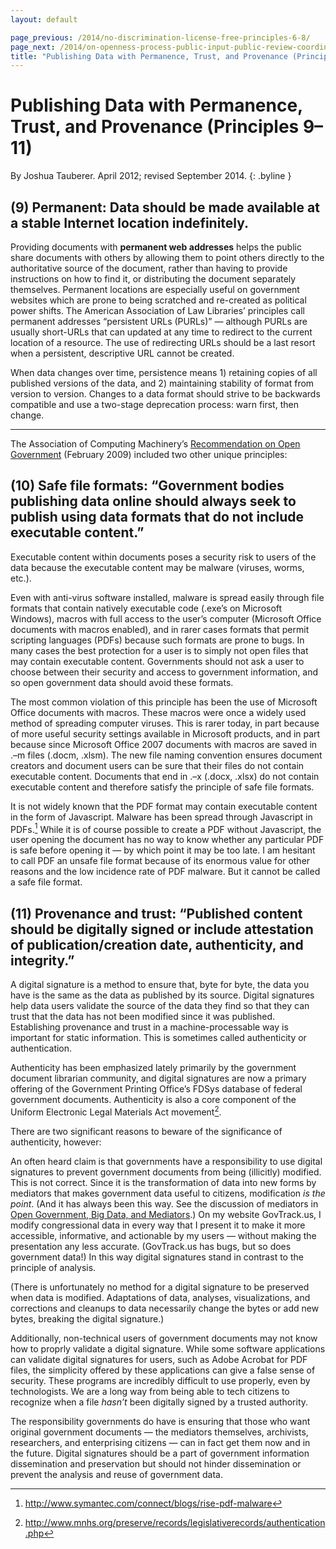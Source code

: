 ```yaml
---
layout: default

page_previous: /2014/no-discrimination-license-free-principles-6-8/
page_next: /2014/on-openness-process-public-input-public-review-coordination-principles-12-14/
title: "Publishing Data with Permanence, Trust, and Provenance (Principles 9--11)"
---
```

Publishing Data with Permanence, Trust, and Provenance (Principles 9–11)
========================================================================

By Joshua Tauberer. April 2012; revised September 2014.
{: .byline }


(9)  **Permanent**: Data should be made available at a stable Internet location indefinitely.
-------------------------------------------------------------------------------------------

Providing documents with **permanent web addresses** helps the public share documents with others by allowing them to point others directly to the authoritative source of the document, rather than having to provide instructions on how to find it, or distributing the document separately themselves. Permanent locations are especially useful on government websites which are prone to being scratched and re-created as political power shifts. The <span>American Association of Law Libraries</span>’ principles call permanent addresses “persistent URLs (PURLs)” — although <span>PURLs</span> are usually short-URLs that can updated at any time to redirect to the current location of a resource. The use of redirecting URLs should be a last resort when a persistent, descriptive URL cannot be created.

When data changes over time, persistence means 1) retaining copies of all published versions of the data, and 2) maintaining stability of format from version to version. Changes to a data format should strive to be backwards compatible and use a two-stage deprecation process: warn first, then change.

- - -

The <span>Association of Computing Machinery</span>’s [Recommendation on Open Government](http://www.acm.org/public-policy/open-government) (February 2009) included two other unique principles:

(10)  **Safe file formats**: “Government bodies publishing data online should always seek to publish using data formats that do not include executable content.”
--------------------------------------------------------------------------------------------------------------------------------------------------------------

Executable content within documents poses a security risk to users of the data because the executable content may be malware (viruses, worms, etc.).

Even with anti-virus software installed, malware is spread easily through file formats that contain natively executable code (.exe’s on Microsoft Windows), macros with full access to the user’s computer (Microsoft Office documents with macros enabled), and in rarer cases formats that permit scripting languages (PDFs) because such formats are prone to bugs. In many cases the best protection for a user is to simply not open files that may contain executable content. Governments should not ask a user to choose between their security and access to government information, and so open government data should avoid these formats.

The most common violation of this principle has been the use of Microsoft Office documents with macros. These macros were once a widely used method of spreading computer viruses. This is rarer today, in part because of more useful security settings available in Microsoft products, and in part because since Microsoft Office 2007 documents with macros are saved in .–m files (.docm, .xlsm). The new file naming convention ensures document creators and document users can be sure that their files do not contain executable content. Documents that end in .–x (.docx, .xlsx) do not contain executable content and therefore satisfy the principle of safe file formats.

It is not widely known that the PDF format may contain executable content in the form of Javascript. Malware has been spread through Javascript in PDFs.[^1] While it is of course possible to create a PDF without Javascript, the user opening the document has no way to know whether any particular PDF is safe before opening it — by which point it may be too late. I am hesitant to call PDF an unsafe file format because of its enormous value for other reasons and the low incidence rate of PDF malware. But it cannot be called a safe file format.

(11)  **Provenance and trust**: “Published content should be digitally signed or include attestation of publication/creation date, authenticity, and integrity.”
--------------------------------------------------------------------------------------------------------------------------------------------------------------

A digital signature is a method to ensure that, byte for byte, the data you have is the same as the data as published by its source. Digital signatures help data users validate the source of the data they find so that they can trust that the data has not been modified since it was published. Establishing provenance and trust in a machine-processable way is important for static information. This is sometimes called authenticity or authentication.

Authenticity has been emphasized lately primarily by the government document librarian community, and digital signatures are now a primary offering of the Government Printing Office’s FDSys database of federal government documents. Authenticity is also a core component of the Uniform Electronic Legal Materials Act movement[^2].

There are two significant reasons to beware of the significance of authenticity, however:

An often heard claim is that governments have a responsibility to use digital signatures to prevent government documents from being (illicitly) modified. This is not correct. Since it is the transformation of data into new forms by mediators that makes government data useful to citizens, modification *is the point*. (And it has always been this way. See the discussion of mediators in [Open Government, Big Data, and Mediators](/2014/open-government-big-data-mediators/).) On my website GovTrack.us, I modify congressional data in every way that I present it to make it more accessible, informative, and actionable by my users — without making the presentation any less accurate. (GovTrack.us has bugs, but so does government data!) In this way digital signatures stand in contrast to the principle of analysis.

(There is unfortunately no method for a digital signature to be preserved when data is modified. Adaptations of data, analyses, visualizations, and corrections and cleanups to data necessarily change the bytes or add new bytes, breaking the digital signature.)

Additionally, non-technical users of government documents may not know how to proprly validate a digital signature. While some software applications can validate digital signatures for users, such as Adobe Acrobat for PDF files, the simplicity offered by these applications can give a false sense of security. These programs are incredibly difficult to use properly, even by technologists. We are a long way from being able to tech citizens to recognize when a file *hasn’t* been digitally signed by a trusted authority.

The responsibility governments do have is ensuring that those who want original government documents — the mediators themselves, archivists, researchers, and enterprising citizens — can in fact get them now and in the future. Digital signatures should be a part of government information dissemination and preservation but should not hinder dissemination or prevent the analysis and reuse of government data.

[^1]: <http://www.symantec.com/connect/blogs/rise-pdf-malware>

[^2]: <http://www.mnhs.org/preserve/records/legislativerecords/authentication.php>


